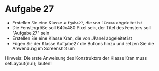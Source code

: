 # Aufgabe 27


* Erstellen Sie eine Klasse `Aufgabe27`, die von `JFrame` abgeleitet ist
* Die Fenstergröße soll 640x480 Pixel sein, der Titel des Fensters soll "Aufgabe 27" sein
* Erstellen Sie eine Klasse Kran, die von JPanel abgeleitet ist
* Fügen Sie der Klasse Aufgabe27 die Buttons hinzu und setzen Sie die Anwendung im Screenshot um

Hinweis: Die erste Anweisung des Konstruktors der Klasse Kran muss setLayout(null); lauten!
